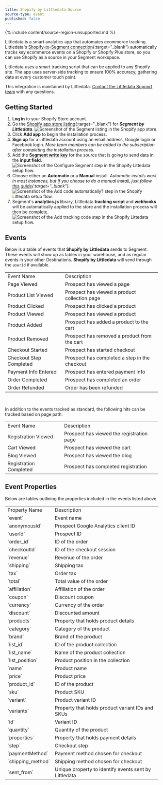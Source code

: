 ```yaml
---
title: Shopify by Littledata Source
source-type: event
published: false
---
```


{% include content/source-region-unsupported.md %}

Littledata is a smart analytics app that automates ecommerce tracking. Littledata's [Shopify-to-Segment connection](https://www.littledata.io/connections/segment/?utm_source=segmentio&utm_medium=docs&utm_campaign=partners){:target="_blank”} automatically tracks key ecommerce events on a Shopify or Shopify Plus store, so you can use Shopify as a source in your Segment workspace.

Littledata uses a smart tracking script that can be applied to any Shopify site. The app uses server-side tracking to ensure 100% accuracy, gathering data at every customer touch point.

This integration is maintained by Littledata. [Contact the Littledata Support team](mailto:support@littledata.io) with any questions.

## Getting Started

1. **Log in** to your Shopify Store account.
2. Go the [Shopify app store listing](https://apps.shopify.com/segment-com-by-littledata){:target="_blank”} for ***Segment by Littledata***.
![Screenshot of the Segment listing in the Shopify app store.](images/Nd5L0C6.png)
4. Click **Add app** to begin the installation process.
5. **Sign up** for a Littledata account using an email address, Google login or Facebook login. *More team members can be added to the subscription after completing the installation process.*
6. Add the [**Segment write key**](/docs/connections/find-writekey/) for the source that is going to send data in the **input field**.
![Screenshot of the Configure Segment step in the Shopify Littedata setup flow.](images/eLUh6GF.png)
7. Choose either an **Automatic** or a **Manual** install. *Automatic installs work in most instances, but if you choose to do a manual install, just follow [this guide](https://blog.littledata.io/help/posts/segment-installation-guide/){:target="_blank”}.*
![Screenshot of the Add code automatically? step in the Shopify Littedata setup flow.](images/iYM76VI.png)
9. Segment's **analytics.js** library, Littledata **tracking script** and **webhooks** will be automatically applied to the store and the installation process will then be complete.
![Screenshot of the Add tracking code step in the Shopify Littedata setup flow.](images/kvjNx4M.png)

## Events

Below is a table of events that **Shopify by Littledata** sends to Segment. These events will show up as tables in your warehouse, and as regular events in your other Destinations. **Shopify by Littledata** will send through the `userId` if available.

<table>
  <tr>
   <td>Event Name</td>
   <td>Description</td>
  </tr>
  <tr>
   <td>Page Viewed</td>
   <td>Prospect has viewed a page</td>
  </tr>
  <tr>
   <td>Product List Viewed</td>
   <td>Prospect has viewed a product collection page</td>
  </tr>
  <tr>
   <td>Product Clicked</td>
   <td>Prospect has clicked a product</td>
  </tr>
  <tr>
   <td>Product Viewed</td>
   <td>Prospect has viewed a product</td>
  </tr>
  <tr>
   <td>Product Added</td>
   <td>Prospect has added a product to the cart</td>
  </tr>
  <tr>
   <td>Product Removed</td>
   <td>Prospect has removed a product from the cart</td>
  </tr>
  <tr>
   <td>Checkout Started</td>
   <td>Prospect has started checkout</td>
  </tr>
  <tr>
   <td>Checkout Step Completed</td>
   <td>Prospect has completed a step in the checkout </td>
  </tr>
  <tr>
   <td>Payment Info Entered</td>
   <td>Prospect has entered payment info</td>
  </tr>
  <tr>
   <td>Order Completed</td>
   <td>Prospect has completed an order</td>
  </tr>
  <tr>
   <td>Order Refunded</td>
   <td>Order has been refunded</td>
  </tr>
</table>
<br>

In addition to the events tracked as standard, the following hits can be tracked based on page path:
<table>
  <tr>
   <td>Event Name</td>
   <td>Description</td>
  </tr>
  <tr>
   <td>Registration Viewed</td>
   <td>Prospect has viewed the registration page</td>
  </tr>
  <tr>
   <td>Cart Viewed</td>
   <td>Prospect has viewed the cart</td>
  </tr>
  <tr>
   <td>Blog Viewed</td>
   <td>Prospect has viewed the blog</td>
  </tr>
  <tr>
   <td>Registration Completed</td>
   <td>Prospect has completed registration</td>
  </tr>
</table>

## Event Properties

Below are tables outlining the properties included in the events listed above.

<table>
  <tr>
   <td>Property Name</td>
   <td>Description</td>
  </tr>
  <tr>
   <td>`event`</td>
   <td>Event name</td>
  </tr>
    <tr>
   <td>`anonymousId`</td>
   <td>Prospect Google Analytics client ID</td>
  </tr>
  <tr>
   <td>`userId`</td>
   <td>Prospect ID</td>
  </tr>
  <tr>
   <td>`order_id`</td>
   <td>ID of the order</td>
  </tr>
  <tr>
   <td>`checkoutId`</td>
   <td>ID of the checkout session</td>
  </tr>
  <tr>
   <td>`revenue`</td>
   <td>Revenue of the order</td>
  </tr>
  <tr>
   <td>`shipping`</td>
   <td>Shipping tax</td>
  </tr>
  <tr>
   <td>`tax`</td>
   <td>Order tax</td>
  </tr>
  <tr>
   <td>`total`</td>
   <td>Total value of the order</td>
  </tr>
  <tr>
   <td>`affiliation`</td>
   <td>Affiliation of the order</td>
  </tr>
  <tr>
   <td>`coupon`</td>
   <td>Discount coupon</td>
  </tr>
  <tr>
   <td>`currency`</td>
   <td>Currency of the order</td>
  </tr>
  <tr>
   <td>`discount`</td>
   <td>Discounted amount</td>
  </tr>
  <tr>
   <td>`products`</td>
   <td>Property that holds product details</td>
  </tr>
  <tr>
   <td>`category`</td>
   <td>Category of the product</td>
  </tr>
  <tr>
   <td>`brand`</td>
   <td>Brand of the product</td>
  </tr>
  <tr>
   <td>`list_id`</td>
   <td>ID of the product collection</td>
  </tr>
    <tr>
   <td>`list_name`</td>
   <td>Name of the product collection</td>
  </tr>
    <tr>
   <td>`list_position`</td>
   <td>Product position in the collection</td>
  </tr>
<tr>
   <td>`name`</td>
   <td>Product name</td>
  </tr>
      <tr>
   <td>`price`</td>
   <td>Product price</td>
  </tr>
      <tr>
   <td>`product_id`</td>
   <td>ID of the product</td>
  </tr>
      <tr>
   <td>`sku`</td>
   <td>Product SKU</td>
  </tr>
      <tr>
   <td>`variant`</td>
   <td>Product variant ID</td>
  </tr>
        <tr>
   <td>`variants`</td>
   <td>Property that holds product variant IDs and SKUs</td>
  </tr>
        <tr>
   <td>`id`</td>
   <td>Variant ID</td>
  </tr>
      <tr>
   <td>`quantity`</td>
   <td>Quantity of the product</td>
  </tr>
      <tr>
   <td>`properties`</td>
   <td>Property that holds payment details</td>
  </tr>
    <tr>
   <td>`step`</td>
   <td>Checkout step</td>
  </tr>
    <tr>
   <td>`paymentMethod`</td>
   <td>Payment method chosen for checkout</td>
  </tr>
    <tr>
   <td>`shipping_method`</td>
   <td>Shipping method chosen for checkout</td>
  </tr>
    <tr>
   <td>`sent_from`</td>
   <td>Unique property to identify events sent by Littledata</td>
  </tr>
</table>
